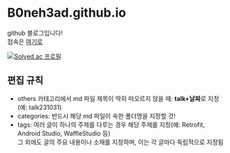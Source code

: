 # B0neh3ad.github.io

github 블로그입니다!  
접속은 [여기로](https://B0neh3ad.github.io)

[![Solved.ac
프로필](http://mazassumnida.wtf/api/v2/generate_badge?boj=js1044k)](https://solved.ac/js1044k)

## 편집 규칙
- others 카테고리에서 md 파일 제목이 딱히 떠오르지 않을 때: **talk+날짜**로 지정(예: talk231031)
- categories: 반드시 해당 md 파일이 속한 폴더명을 지정할 것!
- tags: 여러 글이 하나의 주제를 다루는 경우 해당 주제를 지정(예: Retrofit, Android Studio, WaffleStudio 등)<br>그 외에도 글의 주요 내용이나 소재를 지정하며, 이는 각 글마다 독립적으로 지정됨
